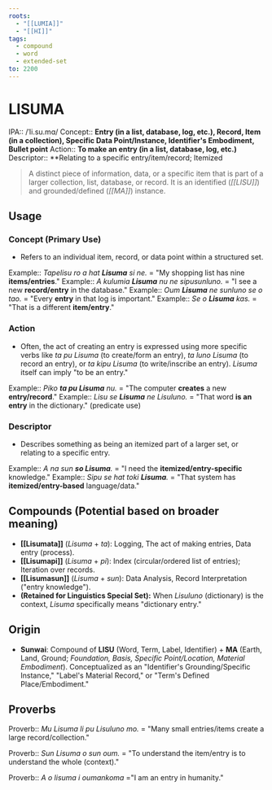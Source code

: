 ```yaml
---
roots:
  - "[[LUMIA]]"
  - "[[HI]]"
tags:
  - compound
  - word
  - extended-set
to: 2200
---
```


# LISUMA

IPA::					/ˈli.su.mɑ/
Concept::			**Entry (in a list, database, log, etc.), Record, Item (in a collection), Specific Data Point/Instance, Identifier's Embodiment, Bullet point**
Action::			**To make an entry (in a list, database, log, etc.)**
Descriptor::		**Relating to a specific entry/item/record; Itemized

> A distinct piece of information, data, or a specific item that is part of a larger collection, list, database, or record. It is an identified (*[[LISU]]*) and grounded/defined (*[[MA]]*) instance.

## Usage

### Concept (Primary Use)
*   Refers to an individual item, record, or data point within a structured set.

Example::   *Tapelisu ro a hat **Lisuma** si ne.* = "My shopping list has nine **items/entries**."
Example::   *A kulumia **Lisuma** nu ne sipusunluno.* = "I see a new **record/entry** in the database."
Example::   *Oum **Lisuma** ne sunluno se o tao.* = "Every **entry** in that log is important."
Example::   *Se o **Lisuma** kas.* = "That is a different **item/entry**."

### Action
*   Often, the act of creating an entry is expressed using more specific verbs like *ta pu Lisuma* (to create/form an entry), *ta luno Lisuma* (to record an entry), or *ta kipu Lisuma* (to write/inscribe an entry). *Lisuma* itself can imply "to be an entry."

Example::   *Piko **ta pu Lisuma** nu.* = "The computer **creates** a new **entry/record**."
Example::   *Lisu se **Lisuma** ne Lisuluno.* = "That word **is an entry** in the dictionary." (predicate use)

### Descriptor
*   Describes something as being an itemized part of a larger set, or relating to a specific entry.

Example::   *A na sun **so Lisuma**.* = "I need the **itemized/entry-specific** knowledge."
Example::   *Sipu se hat toki **Lisuma**.* = "That system has **itemized/entry-based** language/data."

## Compounds (Potential based on broader meaning)
*   **[[Lisumata]]** (*Lisuma* + *ta*): Logging, The act of making entries, Data entry (process).
*   **[[Lisumapi]]** (*Lisuma* + *pi*): Index (circular/ordered list of entries); Iteration over records.
*   **[[Lisumasun]]** (*Lisuma* + *sun*): Data Analysis, Record Interpretation ("entry knowledge").
*   **(Retained for Linguistics Special Set):** When *Lisuluno* (dictionary) is the context, *Lisuma* specifically means "dictionary entry."

## Origin

*   **Sunwai**: Compound of **LISU** (Word, Term, Label, Identifier) + **MA** (Earth, Land, Ground; *Foundation, Basis, Specific Point/Location, Material Embodiment*). Conceptualized as an "Identifier's Grounding/Specific Instance," "Label's Material Record," or "Term's Defined Place/Embodiment."

## Proverbs

Proverb:: *Mu Lisuma li pu Lisuluno mo.* = "Many small entries/items create a large record/collection."

Proverb:: *Sun Lisuma o sun oum.* = "To understand the item/entry is to understand the whole (context)."

Proverb:: *A o lisuma i oumankoma* ="I am an entry in humanity."